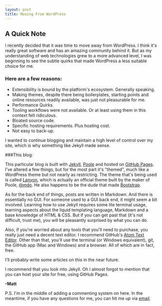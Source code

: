 ```yaml
---
layout: post
title: Moving From WordPress
---
```

## A Quick Note

I recently decided that it was time to move away from WordPress. I think it's really great software and has an amazing community behind it. But as my understanding of web technologies grew to a more advanced level, I was beginning to see the subtle quirks that made WordPress a less suitable choice for me.

### Here are a few reasons:

* Extensibility is bound by the platform's ecosystem. Generally speaking.
* Making themes, despite there being boilerplates, starting points and online resources readily available, was just not pleasurable for me.
* Performance Quirks.
* Tooling workflows were not available. Or at least using them in this context felt ridiculous.
* Bloated source code.
* Specific hosting requirements. Plus hosting cost.
* Not easy to back-up.

I wanted to continue blogging and maintain a high level of control over my site, which is why something like Jekyll made sense.

###This blog:

This particular blog is built with [Jekyll](http://jekyllrb.com), [Poole](http://getpoole.com) and hosted on [GitHub Pages](https://pages.github.com). I've altered a few things, but for the most part it's "themed", much like a WordPress theme but not nearly as restricting. The theme that's being used is called [Lanyon](https://github.com/poole/lanyon), which is actually an official theme built by the maker of Poole, [@mdo](http://markdotto.com). He also happens to be the dude that made [Bootstrap](http://getbootstrap.com).

As for the back end of things, posts are written in Markdown. And there is essentially no GUI. For someone used to a GUI back end, it might seem a bit involved. Learning how to use Jekyll requires some lite terminal usage, learning aspects about the liquid templating language, Markdown and a base knowledge of HTML & CSS. But if you can get past that (it's not difficult, trust me), you will be pleasantly surprised by what you can do.

Also, if you're worried about any tools that you'll need to purchase, you really just need a decent text editor. I recommend GitHub's [Atom Text Editor](https://atom.io). Other than that, you'll use the terminal (or Windows equivalent), git, the GitHub app (Mac and Windows) and a browser. All of which are in fact, free.

I'll probably write some articles on this in the near future.

I recommend that you look into Jekyll. Oh I almost forgot to mention that you can host your site for free, using GitHub Pages.  

**-Matt**

P.S. I'm in the middle of adding a commenting system on here. In the meantime, if you have any questions for me, you can hit me up via [email](http://www.mattlovaglio.com/about).
